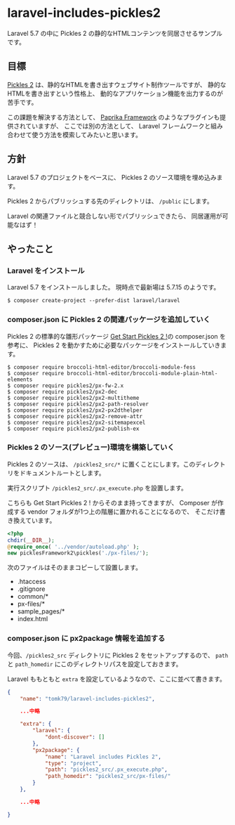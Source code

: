 # laravel-includes-pickles2
Laravel 5.7 の中に Pickles 2 の静的なHTMLコンテンツを同居させるサンプルです。

## 目標

[Pickles 2](https://pickles2.pxt.jp/) は、静的なHTMLを書き出すウェブサイト制作ツールですが、 静的なHTMLを書き出すという性格上、 動的なアプリケーション機能を出力するのが苦手です。

この課題を解決する方法として、 [Paprika Framework](https://github.com/pickles2/px2-paprika) のようなプラグインも提供されていますが、 ここでは別の方法として、 Laravel フレームワークと組み合わせて使う方法を模索してみたいと思います。

## 方針

Laravel 5.7 のプロジェクトをベースに、 Pickles 2 のソース環境を埋め込みます。

Pickles 2 からパブリッシュする先のディレクトリは、 `/public` にします。

Laravel の関連ファイルと競合しない形でパブリッシュできたら、 同居運用が可能なはず！


## やったこと

### Laravel をインストール

Laravel 5.7 をインストールしました。
現時点で最新場は 5.7.15 のようです。

```
$ composer create-project --prefer-dist laravel/laravel
```

### composer.json に Pickles 2 の関連パッケージを追加していく

Pickles 2 の標準的な雛形パッケージ [Get Start Pickles 2 !](https://github.com/pickles2/preset-get-start-pickles2)の composer.json を参考に、 Pickles 2 を動かすために必要なパッケージをインストールしていきます。

```
$ composer require broccoli-html-editor/broccoli-module-fess
$ composer require broccoli-html-editor/broccoli-module-plain-html-elements
$ composer require pickles2/px-fw-2.x
$ composer require pickles2/px2-dec
$ composer require pickles2/px2-multitheme
$ composer require pickles2/px2-path-resolver
$ composer require pickles2/px2-px2dthelper
$ composer require pickles2/px2-remove-attr
$ composer require pickles2/px2-sitemapexcel
$ composer require pickles2/px2-publish-ex
```


### Pickles 2 のソース(プレビュー)環境を構築していく

Pickles 2 のソースは、 `/pickles2_src/*` に置くことにします。このディレクトリをドキュメントルートとします。

実行スクリプト `/pickles2_src/.px_execute.php` を設置します。

こちらも Get Start Pickles 2 ! からそのまま持ってきますが、 Composer が作成する vendor フォルダが1つ上の階層に置かれることになるので、 そこだけ書き換えています。

```php
<?php
chdir(__DIR__);
@require_once( '../vendor/autoload.php' );
new picklesFramework2\pickles('./px-files/');
```

次のファイルはそのままコピーして設置します。

- .htaccess
- .gitignore
- common/*
- px-files/*
- sample_pages/*
- index.html


### composer.json に px2package 情報を追加する

今回、`/pickles2_src` ディレクトリに Pickles 2 をセットアップするので、 `path` と `path_homedir` にこのディレクトリパスを設定しておきます。

Laravel ももともと `extra` を設定しているようなので、ここに並べて書きます。

```json
{
    "name": "tomk79/laravel-includes-pickles2",

    ...中略

    "extra": {
        "laravel": {
            "dont-discover": []
        },
        "px2package": {
            "name": "Laravel includes Pickles 2",
            "type": "project",
            "path": "pickles2_src/.px_execute.php",
            "path_homedir": "pickles2_src/px-files/"
        }
    },

    ...中略

}
```


